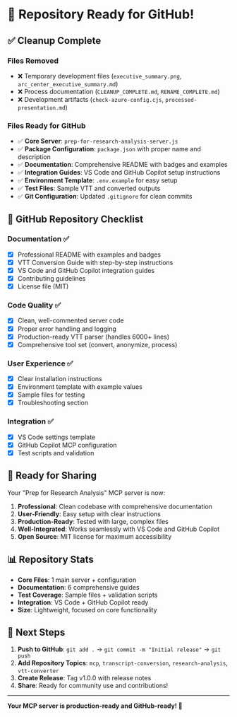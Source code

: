 # 🚀 Repository Ready for GitHub!

## ✅ **Cleanup Complete**

### **Files Removed**
- ❌ Temporary development files (`executive_summary.png`, `arc_center_executive_summary.md`)
- ❌ Process documentation (`CLEANUP_COMPLETE.md`, `RENAME_COMPLETE.md`)
- ❌ Development artifacts (`check-azure-config.cjs`, `processed-presentation.md`)

### **Files Ready for GitHub**
- ✅ **Core Server**: `prep-for-research-analysis-server.js`
- ✅ **Package Configuration**: `package.json` with proper name and description
- ✅ **Documentation**: Comprehensive README with badges and examples
- ✅ **Integration Guides**: VS Code and GitHub Copilot setup instructions
- ✅ **Environment Template**: `.env.example` for easy setup
- ✅ **Test Files**: Sample VTT and converted outputs
- ✅ **Git Configuration**: Updated `.gitignore` for clean commits

## 📝 **GitHub Repository Checklist**

### **Documentation** ✅
- [x] Professional README with examples and badges
- [x] VTT Conversion Guide with step-by-step instructions
- [x] VS Code and GitHub Copilot integration guides
- [x] Contributing guidelines
- [x] License file (MIT)

### **Code Quality** ✅
- [x] Clean, well-commented server code
- [x] Proper error handling and logging
- [x] Production-ready VTT parser (handles 6000+ lines)
- [x] Comprehensive tool set (convert, anonymize, process)

### **User Experience** ✅
- [x] Clear installation instructions
- [x] Environment template with example values
- [x] Sample files for testing
- [x] Troubleshooting section

### **Integration** ✅
- [x] VS Code settings template
- [x] GitHub Copilot MCP configuration
- [x] Test scripts and validation

## 🎯 **Ready for Sharing**

Your "Prep for Research Analysis" MCP server is now:

1. **Professional**: Clean codebase with comprehensive documentation
2. **User-Friendly**: Easy setup with clear instructions
3. **Production-Ready**: Tested with large, complex files
4. **Well-Integrated**: Works seamlessly with VS Code and GitHub Copilot
5. **Open Source**: MIT license for maximum accessibility

## 📊 **Repository Stats**
- **Core Files**: 1 main server + configuration
- **Documentation**: 6 comprehensive guides
- **Test Coverage**: Sample files + validation scripts
- **Integration**: VS Code + GitHub Copilot ready
- **Size**: Lightweight, focused on core functionality

## 🚀 **Next Steps**
1. **Push to GitHub**: `git add .` → `git commit -m "Initial release"` → `git push`
2. **Add Repository Topics**: `mcp`, `transcript-conversion`, `research-analysis`, `vtt-converter`
3. **Create Release**: Tag v1.0.0 with release notes
4. **Share**: Ready for community use and contributions!

---

**Your MCP server is production-ready and GitHub-ready! 🎉**
